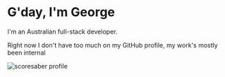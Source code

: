 # G'day, I'm George

I'm an Australian full-stack developer.

Right now I don't have too much on my GitHub profile, my work's mostly been internal

![scoresaber profile](https://profile.sadcloud.co/api/profile/image/76561198101382389?width=500&height=300)
